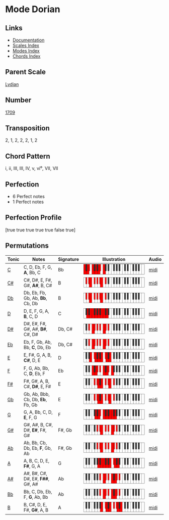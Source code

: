 # Mode Dorian

## Links

- [Documentation](README.md)
- [Scales Index](Scales.md)
- [Modes Index](Modes.md)
- [Chords Index](Chords.md)

## Parent Scale

[Lydian](ScaleLydian.md)

## Number

[1709](https://ianring.com/musictheory/scales/1709)

## Transposition

2, 1, 2, 2, 2, 1, 2

## Chord Pattern

i, ii, III, III, IV, v, vi⁰, VII, VII

## Perfection

- 6 Perfect notes
- 1 Perfect notes

## Perfection Profile

[true true true true true false true]

## Permutations

| Tonic | Notes | Signature | Illustration | Audio |
|-------|-------|-----------|--------------|-------|
| [C](ModeCNaturalDorian.md) | C, D, Eb, F, G, **A**, Bb, C | Bb | ![CNaturalDorian](ModeCNaturalDorian.png) | [midi](https://github.com/edipermadi/music/blob/main/docs/ModeCNaturalDorian.mid?raw=true) |
| [C#](ModeCSharpDorian.md) | C#, D#, E, F#, G#, **A#**, B, C# | B | ![CSharpDorian](ModeCSharpDorian.png) | [midi](https://github.com/edipermadi/music/blob/main/docs/ModeCSharpDorian.mid?raw=true) |
| [Db](ModeDFlatDorian.md) | Db, Eb, Fb, Gb, Ab, **Bb**, Cb, Db | B | ![DFlatDorian](ModeDFlatDorian.png) | [midi](https://github.com/edipermadi/music/blob/main/docs/ModeDFlatDorian.mid?raw=true) |
| [D](ModeDNaturalDorian.md) | D, E, F, G, A, **B**, C, D | C | ![DNaturalDorian](ModeDNaturalDorian.png) | [midi](https://github.com/edipermadi/music/blob/main/docs/ModeDNaturalDorian.mid?raw=true) |
| [D#](ModeDSharpDorian.md) | D#, E#, F#, G#, A#, **B#**, C#, D# | Db, C# | ![DSharpDorian](ModeDSharpDorian.png) | [midi](https://github.com/edipermadi/music/blob/main/docs/ModeDSharpDorian.mid?raw=true) |
| [Eb](ModeEFlatDorian.md) | Eb, F, Gb, Ab, Bb, **C**, Db, Eb | Db, C# | ![EFlatDorian](ModeEFlatDorian.png) | [midi](https://github.com/edipermadi/music/blob/main/docs/ModeEFlatDorian.mid?raw=true) |
| [E](ModeENaturalDorian.md) | E, F#, G, A, B, **C#**, D, E | D | ![ENaturalDorian](ModeENaturalDorian.png) | [midi](https://github.com/edipermadi/music/blob/main/docs/ModeENaturalDorian.mid?raw=true) |
| [F](ModeFNaturalDorian.md) | F, G, Ab, Bb, C, **D**, Eb, F | Eb | ![FNaturalDorian](ModeFNaturalDorian.png) | [midi](https://github.com/edipermadi/music/blob/main/docs/ModeFNaturalDorian.mid?raw=true) |
| [F#](ModeFSharpDorian.md) | F#, G#, A, B, C#, **D#**, E, F# | E | ![FSharpDorian](ModeFSharpDorian.png) | [midi](https://github.com/edipermadi/music/blob/main/docs/ModeFSharpDorian.mid?raw=true) |
| [Gb](ModeGFlatDorian.md) | Gb, Ab, Bbb, Cb, Db, **Eb**, Fb, Gb | E | ![GFlatDorian](ModeGFlatDorian.png) | [midi](https://github.com/edipermadi/music/blob/main/docs/ModeGFlatDorian.mid?raw=true) |
| [G](ModeGNaturalDorian.md) | G, A, Bb, C, D, **E**, F, G | F | ![GNaturalDorian](ModeGNaturalDorian.png) | [midi](https://github.com/edipermadi/music/blob/main/docs/ModeGNaturalDorian.mid?raw=true) |
| [G#](ModeGSharpDorian.md) | G#, A#, B, C#, D#, **E#**, F#, G# | F#, Gb | ![GSharpDorian](ModeGSharpDorian.png) | [midi](https://github.com/edipermadi/music/blob/main/docs/ModeGSharpDorian.mid?raw=true) |
| [Ab](ModeAFlatDorian.md) | Ab, Bb, Cb, Db, Eb, **F**, Gb, Ab | F#, Gb | ![AFlatDorian](ModeAFlatDorian.png) | [midi](https://github.com/edipermadi/music/blob/main/docs/ModeAFlatDorian.mid?raw=true) |
| [A](ModeANaturalDorian.md) | A, B, C, D, E, **F#**, G, A | G | ![ANaturalDorian](ModeANaturalDorian.png) | [midi](https://github.com/edipermadi/music/blob/main/docs/ModeANaturalDorian.mid?raw=true) |
| [A#](ModeASharpDorian.md) | A#, B#, C#, D#, E#, **F##**, G#, A# | Ab | ![ASharpDorian](ModeASharpDorian.png) | [midi](https://github.com/edipermadi/music/blob/main/docs/ModeASharpDorian.mid?raw=true) |
| [Bb](ModeBFlatDorian.md) | Bb, C, Db, Eb, F, **G**, Ab, Bb | Ab | ![BFlatDorian](ModeBFlatDorian.png) | [midi](https://github.com/edipermadi/music/blob/main/docs/ModeBFlatDorian.mid?raw=true) |
| [B](ModeBNaturalDorian.md) | B, C#, D, E, F#, **G#**, A, B | A | ![BNaturalDorian](ModeBNaturalDorian.png) | [midi](https://github.com/edipermadi/music/blob/main/docs/ModeBNaturalDorian.mid?raw=true) |
